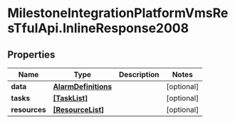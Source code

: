 # MilestoneIntegrationPlatformVmsResTfulApi.InlineResponse2008

## Properties
Name | Type | Description | Notes
------------ | ------------- | ------------- | -------------
**data** | [**AlarmDefinitions**](AlarmDefinitions.md) |  | [optional] 
**tasks** | [**[TaskList]**](TaskList.md) |  | [optional] 
**resources** | [**[ResourceList]**](ResourceList.md) |  | [optional] 
